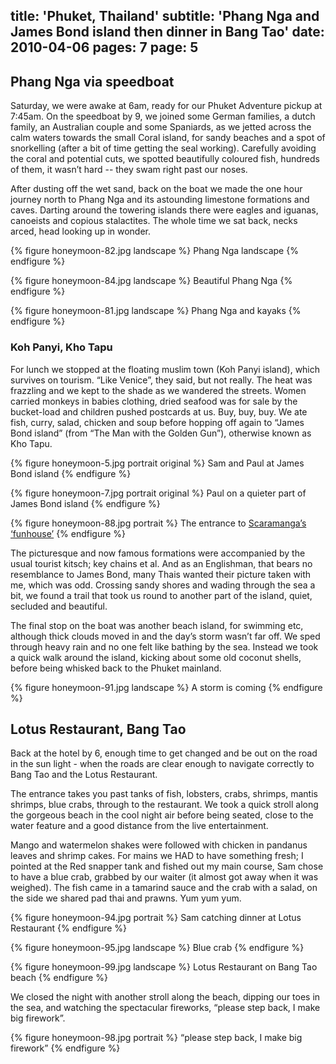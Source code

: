 title: 'Phuket, Thailand'
subtitle: 'Phang Nga and James Bond island then dinner in Bang Tao'
date: 2010-04-06
pages: 7
page: 5
---

## Phang Nga via speedboat

Saturday, we were awake at 6am, ready for our Phuket Adventure pickup at 7:45am. On the speedboat by 9, we joined some German families, a dutch family, an Australian couple and some Spaniards, as we jetted across the calm waters towards the small Coral island, for sandy beaches and a spot of snorkelling (after a bit of time getting the seal working). Carefully avoiding the coral and potential cuts, we spotted beautifully coloured fish, hundreds of them, it wasn’t hard -- they swam right past our noses.

After dusting off the wet sand, back on the boat we made the one hour journey north to Phang Nga and its astounding limestone formations and caves. Darting around the towering islands there were eagles and iguanas, canoeists and copious stalactites. The whole time we sat back, necks arced, head looking up in wonder.

{% figure honeymoon-82.jpg landscape %}
Phang Nga landscape
{% endfigure %}

{% figure honeymoon-84.jpg landscape %}
Beautiful Phang Nga
{% endfigure %}

{% figure honeymoon-81.jpg landscape %}
Phang Nga and kayaks
{% endfigure %}

### Koh Panyi, Kho Tapu

For lunch we stopped at the floating muslim town (Koh Panyi island), which survives on tourism. “Like Venice”, they said, but not really. The heat was frazzling and we kept to the shade as we wandered the streets. Women carried monkeys  in babies clothing, dried seafood was for sale by the bucket-load and children pushed postcards at us. Buy, buy, buy. We ate fish, curry, salad, chicken and soup before hopping off again to “James Bond island” (from “The Man with the Golden Gun”), otherwise known as Kho Tapu.

{% figure honeymoon-5.jpg portrait original %}
Sam and Paul at James Bond island
{% endfigure %}

{% figure honeymoon-7.jpg portrait original %}
Paul on a quieter part of James Bond island
{% endfigure %}

{% figure honeymoon-88.jpg portrait %}
The entrance to [Scaramanga’s ‘funhouse’](https://en.wikipedia.org/wiki/Francisco_Scaramanga)
{% endfigure %}

The picturesque and now famous formations were accompanied by the usual tourist kitsch; key chains et al. And as an Englishman, that bears no resemblance to James Bond, many Thais wanted their picture taken with me, which was odd. Crossing sandy shores and wading through the sea a bit, we found a trail that took us round to another part of the island, quiet, secluded and beautiful.

The final stop on the boat was another beach island, for swimming etc, although thick clouds moved in and the day’s storm wasn’t far off. We sped through heavy rain and no one felt like bathing by the sea. Instead we took a quick walk around the island, kicking about some old coconut shells, before being whisked back to the Phuket mainland.

{% figure honeymoon-91.jpg landscape %}
A storm is coming
{% endfigure %}

## Lotus Restaurant, Bang Tao

Back at the hotel by 6, enough time to get changed and be out on the road in the sun light - when the roads are clear enough to navigate correctly to Bang Tao and the Lotus Restaurant.

The entrance takes you past tanks of fish, lobsters, crabs, shrimps, mantis shrimps, blue crabs, through to the restaurant. We took a quick stroll along the gorgeous beach in the cool night air before being seated, close to the water feature and a good distance from the live entertainment.

Mango and watermelon shakes were followed with chicken in pandanus leaves and shrimp cakes. For mains we HAD to have something fresh; I pointed at the Red snapper tank and fished out my main course, Sam chose to have a blue crab, grabbed by our waiter (it almost got away when it was weighed). The fish came in a tamarind sauce and the crab with a salad, on the side we shared pad thai and prawns. Yum yum yum.

{% figure honeymoon-94.jpg portrait %}
Sam catching dinner at Lotus Restaurant
{% endfigure %}

{% figure honeymoon-95.jpg landscape %}
Blue crab
{% endfigure %}

{% figure honeymoon-99.jpg landscape %}
Lotus Restaurant on Bang Tao beach
{% endfigure %}

We closed the night with another stroll along the beach, dipping our toes in the sea, and watching the spectacular fireworks, “please step back, I make big firework”.

{% figure honeymoon-98.jpg portrait %}
“please step back, I make big firework”
{% endfigure %}
